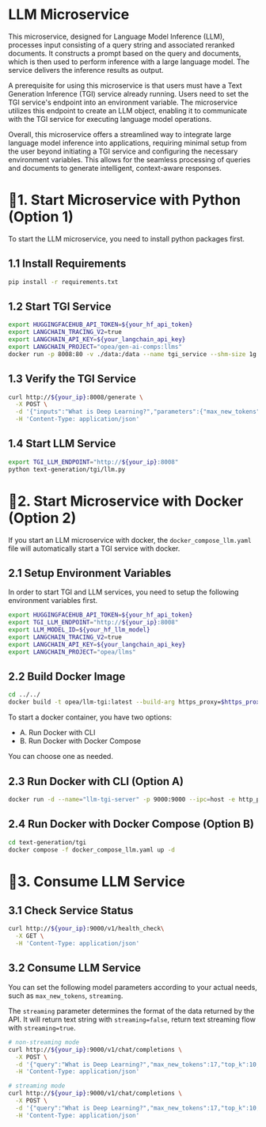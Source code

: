 # LLM Microservice

This microservice, designed for Language Model Inference (LLM), processes input consisting of a query string and associated reranked documents. It constructs a prompt based on the query and documents, which is then used to perform inference with a large language model. The service delivers the inference results as output.

A prerequisite for using this microservice is that users must have a Text Generation Inference (TGI) service already running. Users need to set the TGI service's endpoint into an environment variable. The microservice utilizes this endpoint to create an LLM object, enabling it to communicate with the TGI service for executing language model operations.

Overall, this microservice offers a streamlined way to integrate large language model inference into applications, requiring minimal setup from the user beyond initiating a TGI service and configuring the necessary environment variables. This allows for the seamless processing of queries and documents to generate intelligent, context-aware responses.

# 🚀1. Start Microservice with Python (Option 1)

To start the LLM microservice, you need to install python packages first.

## 1.1 Install Requirements

```bash
pip install -r requirements.txt
```

## 1.2 Start TGI Service

```bash
export HUGGINGFACEHUB_API_TOKEN=${your_hf_api_token}
export LANGCHAIN_TRACING_V2=true
export LANGCHAIN_API_KEY=${your_langchain_api_key}
export LANGCHAIN_PROJECT="opea/gen-ai-comps:llms"
docker run -p 8008:80 -v ./data:/data --name tgi_service --shm-size 1g ghcr.io/huggingface/text-generation-inference:1.4 --model-id ${your_hf_llm_model}
```

## 1.3 Verify the TGI Service

```bash
curl http://${your_ip}:8008/generate \
  -X POST \
  -d '{"inputs":"What is Deep Learning?","parameters":{"max_new_tokens":17, "do_sample": true}}' \
  -H 'Content-Type: application/json'
```

## 1.4 Start LLM Service

```bash
export TGI_LLM_ENDPOINT="http://${your_ip}:8008"
python text-generation/tgi/llm.py
```

# 🚀2. Start Microservice with Docker (Option 2)

If you start an LLM microservice with docker, the `docker_compose_llm.yaml` file will automatically start a TGI service with docker.

## 2.1 Setup Environment Variables

In order to start TGI and LLM services, you need to setup the following environment variables first.

```bash
export HUGGINGFACEHUB_API_TOKEN=${your_hf_api_token}
export TGI_LLM_ENDPOINT="http://${your_ip}:8008"
export LLM_MODEL_ID=${your_hf_llm_model}
export LANGCHAIN_TRACING_V2=true
export LANGCHAIN_API_KEY=${your_langchain_api_key}
export LANGCHAIN_PROJECT="opea/llms"
```

## 2.2 Build Docker Image

```bash
cd ../../
docker build -t opea/llm-tgi:latest --build-arg https_proxy=$https_proxy --build-arg http_proxy=$http_proxy -f comps/llms/text-generation/tgi/Dockerfile .
```

To start a docker container, you have two options:

- A. Run Docker with CLI
- B. Run Docker with Docker Compose

You can choose one as needed.

## 2.3 Run Docker with CLI (Option A)

```bash
docker run -d --name="llm-tgi-server" -p 9000:9000 --ipc=host -e http_proxy=$http_proxy -e https_proxy=$https_proxy -e TGI_LLM_ENDPOINT=$TGI_LLM_ENDPOINT -e HUGGINGFACEHUB_API_TOKEN=$HUGGINGFACEHUB_API_TOKEN opea/llm-tgi:latest
```

## 2.4 Run Docker with Docker Compose (Option B)

```bash
cd text-generation/tgi
docker compose -f docker_compose_llm.yaml up -d
```

# 🚀3. Consume LLM Service

## 3.1 Check Service Status

```bash
curl http://${your_ip}:9000/v1/health_check\
  -X GET \
  -H 'Content-Type: application/json'
```

## 3.2 Consume LLM Service

You can set the following model parameters according to your actual needs, such as `max_new_tokens`, `streaming`.

The `streaming` parameter determines the format of the data returned by the API. It will return text string with `streaming=false`, return text streaming flow with `streaming=true`.

```bash
# non-streaming mode
curl http://${your_ip}:9000/v1/chat/completions \
  -X POST \
  -d '{"query":"What is Deep Learning?","max_new_tokens":17,"top_k":10,"top_p":0.95,"typical_p":0.95,"temperature":0.01,"repetition_penalty":1.03,"streaming":false}' \
  -H 'Content-Type: application/json'

# streaming mode
curl http://${your_ip}:9000/v1/chat/completions \
  -X POST \
  -d '{"query":"What is Deep Learning?","max_new_tokens":17,"top_k":10,"top_p":0.95,"typical_p":0.95,"temperature":0.01,"repetition_penalty":1.03,"streaming":true}' \
  -H 'Content-Type: application/json'
```
